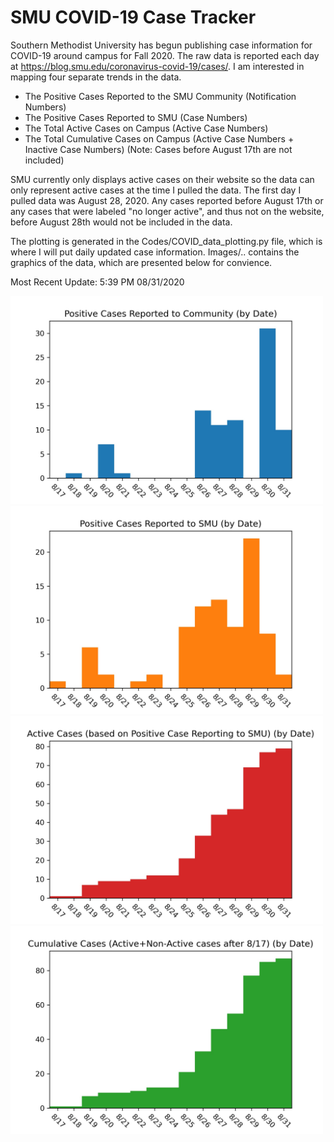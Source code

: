# SMU COVID-19 Case Tracker

Southern Methodist University has begun publishing case information for COVID-19 around campus for Fall 2020. The raw data is reported each day at https://blog.smu.edu/coronavirus-covid-19/cases/. I am interested in mapping four separate trends in the data.

* The Positive Cases Reported to the SMU Community (Notification Numbers)
* The Positive Cases Reported to SMU (Case Numbers)
* The Total Active Cases on Campus (Active Case Numbers)
* The Total Cumulative Cases on Campus (Active Case Numbers + Inactive Case Numbers) (Note: Cases before August 17th are not included)

SMU currently only displays active cases on their website so the data can only represent active cases at the time I pulled the data. The first day I pulled data was August 28, 2020. Any cases reported before August 17th or any cases that were labeled "no longer active", and thus not on the website, before August 28th would not be included in the data.

The plotting is generated in the Codes/COVID_data_plotting.py file, which is where I will put daily updated case information. Images/.. contains the graphics of the data, which are presented below for convience.

Most Recent Update: 5:39 PM 08/31/2020 

<img src="Images/SMU_COVID19_community_notified_cases_08_31.jpg" width="500">
<img src="Images/SMU_COVID19_positive_test_cases_08_31.jpg" width="500">
<img src="Images/SMU_COVID19_active_cases_08_31.jpg" width="500">
<img src="Images/SMU_COVID19_cumulative_cases_08_31.jpg" width="500">

